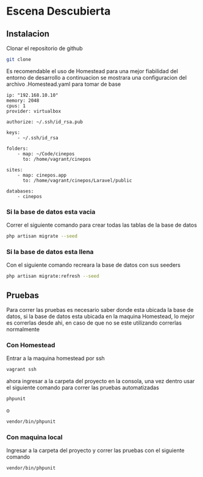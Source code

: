 # Escena Descubierta

## Instalacion

Clonar el repositorio de github

```bash
git clone 
```

Es recomendable el uso de Homestead para una mejor fiabilidad del entorno de desarrollo
a continuacion se mostrara una configuracion del archivo .Homestead.yaml para tomar de base

```text
ip: "192.168.10.10"
memory: 2048
cpus: 1
provider: virtualbox

authorize: ~/.ssh/id_rsa.pub

keys:
    - ~/.ssh/id_rsa

folders:
    - map: ~/Code/cinepos
      to: /home/vagrant/cinepos

sites:
    - map: cinepos.app
      to: /home/vagrant/cinepos/Laravel/public

databases:
    - cinepos
```

### Si la base de datos esta vacia

Correr el siguiente comando para crear todas las tablas de la base de datos

```bash
php artisan migrate --seed
```

### Si la base de datos esta llena

Con el siguiente comando recreara la base de datos con sus seeders 

```bash
php artisan migrate:refresh --seed
```

## Pruebas

Para correr las pruebas es necesario saber donde esta ubicada la base de datos, si la base de datos
esta ubicada en la maquina Homestead, lo mejor es correrlas desde ahi, en caso de que no se este
utilizando correrlas normalmente

### Con Homestead

Entrar a la maquina homestead por ssh

```bash
vagrant ssh
```

ahora ingresar a la carpeta del proyecto en la consola, una vez dentro 
usar el siguiente comando para correr las pruebas automatizadas

```bash
phpunit
```
o
```bash
vendor/bin/phpunit
```

### Con maquina local

Ingresar a la carpeta del proyecto y correr las pruebas con el siguiente comando

```bash
vendor/bin/phpunit
```